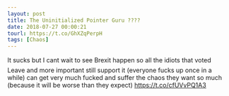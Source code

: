 ```yaml
---
layout: post
title: The Uninitialized Pointer Guru ????
date: 2018-07-27 00:00:21
tourl: https://t.co/GhXZqPerpH
tags: [Chaos]
---
```

It sucks but I cant wait to see Brexit happen so all the idiots that voted Leave and more important still support it (everyone fucks up once in a while) can get very much fucked and suffer the chaos they want so much (because it will be worse than they expect) https://t.co/cfUVvPQ1A3